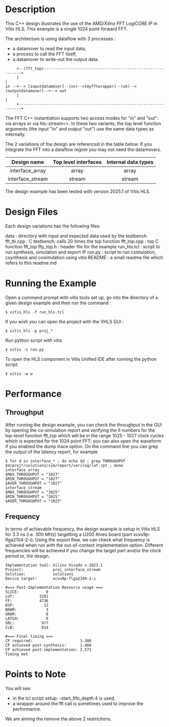 Description
===========

This C++ design illustrates the use of the AMD/Xilinx FFT LogiCORE IP in Vitis HLS. This example is a single 1024 point forward FFT.

The architecture is using dataflow with 3 processes : 
* a datamover to read the input data,
* a process to call the FFT itself,
* a datamover to write-out the output data. 


```
     +--(fft_top)------------------------------------------------------------+
     |                                                                       |
in --+--> [inputdatamover]--(xn)-->[myfftwrapper]--(xk)-->[outputdatamover]--+--> out
     |                                                                       |
     +-----------------------------------------------------------------------+
```

The FFT C++ instantiation supports two access modes for "in" and "out": via arrays or via hls::stream<>.
In these two variants, the top level function arguments (the input "in" and output "out") use the same data types as internally. 

The 2 variations of the design are referenced in the table below. If you integrate the FFT into a dataflow region you may not need the datamovers.


|   Design name    | Top level interfaces | Internal data types |
|:----------------:|:--------------------:|:-------------------:|
| interface_array  |         array        |         array       |
| interface_stream |        stream        |        stream       |

The design example has been tested with version 2025.1 of Vitis HLS.

Design Files
============
Each design variations has the following files:

data        : directory with input and expected data used by the testbench
fft_tb.cpp  : C testbench; calls 20 times the top function
fft_top.cpp : top C function fft_top
ffp_top.h   : header file for the example 
run_hls.tcl : script to run synthesis, simulation and export IP
run.py	    : script to run csimulation, csynthesis and cosimulation using vitis
README      : a small readme file which refers to this readme.md

Running the Example
===================
Open a command prompt with vitis tools set up, go into the directory of a given design example and then run the command : 
```
$ vitis_hls -f run_hls.tcl
```
If you wish you can open the project with the VHLS GUI :
```
$ vitis_hls -p proj_*
```
Run python script with vitis
```
$ vitis -s run.py
```
To open the HLS component in Vitis Unified IDE after running the python script:
```
$ vitis -w w
```


Performance
===========

## Throughput
After running the design example, you can check the throughput in the GUI by opening the co-simulation report and verifying the II numbers for the top-level function fft_top which will be in the range 1025 - 1027 clock cycles which is expected for the 1024 point FFT; you can also open the waveform if you enabled the dump trace option.
On the command line you can grep the output of the latency report, for example 
```
$ for d in interface_* ; do echo $d ; grep THROUGHPUT $d/proj*/solution1/sim/report/verilog/lat.rpt ; done
interface_array
$MAX_THROUGHPUT = "1027"
$MIN_THROUGHPUT = "1027"
$AVER_THROUGHPUT = "1027"
interface_stream
$MAX_THROUGHPUT = "1025"
$MIN_THROUGHPUT = "1025"
$AVER_THROUGHPUT = "1025"
```

## Frequency
In terms of achievable frequency, the design example is setup in Vitis HLS for 3.3 ns (i.e. 300 MHz) targetting a U200 Alveo board (part xcvu9p-flga2104-2-i); Using the export flow, we can check what frequency is achieved when run with the out-of-context implementation option. 
Different frequencies will be achieved if you change the target part and/or the clock period or, the design.

```
Implementation tool: Xilinx Vivado v.2023.1
Project:             proj_interface_stream
Solution:            solution1
Device target:       xcvu9p-flga2104-2-i

#=== Post-Implementation Resource usage ===
SLICE:            0
LUT:           3281
FF:            4736
DSP:             12
BRAM:             3
URAM:             0
LATCH:            0
SRL:            977
CLB:            814

#=== Final timing ===
CP required:                     3.300
CP achieved post-synthesis:      1.460
CP achieved post-implementation: 2.571
Timing met
```

Points to Note 
===============
You will see:
- in the tcl script setup: -start_fifo_depth 4 is used,
- a wrapper around the fft call is sometimes used to improve the performance.

We are aiming the remove the above 2 restrictions.
